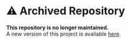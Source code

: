 # ⚠️ Archived Repository

**This repository is no longer maintained.**  
A new version of this project is available [here](https://github.com/your-username/new-repo).
